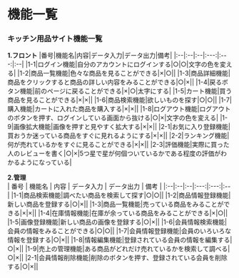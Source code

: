 # 機能一覧
### キッチン用品サイト機能一覧
**1.フロント**
|番号|機能名|内容|データ入力|データ出力|備考|
|:--|:--|:--|:---:|:---:|:--|
|1-1|ログイン機能|自分のアカウントにログインする|○|○|文字の色を変える|
|1-2|商品一覧機能|色々な商品を見ることができる|×|○||
|1-3|商品詳細機能|商品をクリックすると商品の詳しい内容をみることができる|○|×||
|1-4|戻るボタン機能|前のページに戻ることができる|×|○|太字にする|
|1-5|カート機能|買う商品を見ることができる|×|×||
|1-6|商品検索機能|欲しいものを探す|○|○||
|1-7|購入機能|カートに入れた商品を購入する|×|×||
|1-8|ログアウト機能|ログアウトのボタンを押す、ログインしている画面から抜ける|○|×|文字の色を変える|
|1-9|画像拡大機能|画像を押すと見やすく拡大する|×|×||
|2-1|お気に入り登録機能|買おうか迷っている商品をすぐに見れるようにする|×|×||
|2-2|ランキング機能|何が売れているかをすぐに見ることができる|×|×||
|2-3|評価機能|実際に買った人のレビューを書く|○|×|5つ星で星が何個ついているかである程度の評価がわかるようになっている|

 **2.管理**<br>
 | 番号 | 機能名 | 内容 | データ入力 | データ出力 | 備考 |
 |:--|:--|:--|:---:|:---:|:--|
 |1-1|商品検索機能|調べたい商品を検索して探す|○|○||
 |1-2|商品情報登録機能|新しい商品を登録する|○|×||
 |1-3|商品一覧機能|売っている商品をみることができる|×|×||
 |1-4|在庫情報機能|在庫が余っている商品をみることができる|×|○||
 |1-5|画像登録機能|新しい商品の画像を登録する|○|×||
 |1-6|会員情報検索機能|会員の情報をみることができる|○|○||
 |1-7|会員情報登録機能|会員のいろいろな情報を登録する|○|×||
 |1-8|情報編集機能|登録されている会員の情報を編集する|○|×||
 |1-9|売上の管理機能|ある商品がどれだけ売れているかを検索して調べる|○|×||
 |2-1|会員情報削除機能|削除のボタンを押す、登録されている会員を削除する|○|×||
 
 
